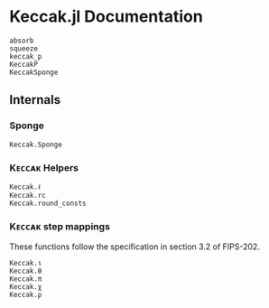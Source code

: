 # Keccak.jl Documentation

```@docs
absorb
squeeze
keccak_p
KeccakP
KeccakSponge
```

## Internals
### Sponge
```@docs
Keccak.Sponge
```

### Kᴇᴄᴄᴀᴋ Helpers
```@docs
Keccak.ℓ
Keccak.rc
Keccak.round_consts
```
### Kᴇᴄᴄᴀᴋ step mappings
These functions follow the specification in section 3.2 of FIPS-202.
```@docs
Keccak.ι
Keccak.θ
Keccak.π
Keccak.χ
Keccak.ρ
```
